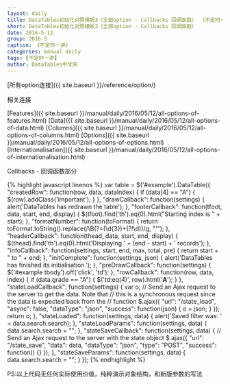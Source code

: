 ```yaml
---
layout: daily
title: DataTables初始化对照模板3（全部option - Callbacks 回调函数） 《不定时一讲》 DataTables中文网
short: DataTables初始化对照模板3（全部option - Callbacks 回调函数）
date: 2016-5-12
group: 2016-5
caption: 《不定时一讲》
categories: manual daily
tags: [不定时一讲]
author: DataTables中文网
---
```


[所有option连接]({{ site.baseurl }}/reference/option/)

相关连接

[Features]({{ site.baseurl }}/manual/daily/2016/05/12/all-options-of-features.html)
[Data]({{ site.baseurl }}/manual/daily/2016/05/12/all-options-of-data.html)
[Columns]({{ site.baseurl }}/manual/daily/2016/05/12/all-options-of-columns.html)
[Options]({{ site.baseurl }}/manual/daily/2016/05/12/all-options-of-options.html)
[Internationalisation]({{ site.baseurl }}/manual/daily/2016/05/12/all-options-of-internationalisation.html)

Callbacks - 回调函数部分
<!--more-->

{% highlight javascript linenos %}
var table = $('#example').DataTable({
    "createdRow": function(row, data, dataIndex) {
        if (data[4] == "A") {
            $(row).addClass('important');
        }
    },
    "drawCallback": function(settings) {
        alert('DataTables has redrawn the table');
    },
    "footerCallback": function(tfoot, data, start, end, display) {
        $(tfoot).find('th').eq(0).html("Starting index is " + start);
    },
    "formatNumber": function(toFormat) {
        return toFormat.toString().replace(/\B(?=(\d{3})+(?!\d))/g, "'");
    },
    "headerCallback": function(thead, data, start, end, display) {
        $(thead).find('th').eq(0).html('Displaying ' + (end - start) + ' records');
    },
    "infoCallback": function(settings, start, end, max, total, pre) {
        return start + " to " + end;
    },
    "initComplete": function(settings, json) {
        alert('DataTables has finished its initialisation.');
    },
    "preDrawCallback": function(settings) {
        $('#example tbody').off('click', 'td');
    },
    "rowCallback": function(row, data, index) {
        if (data.grade == "A") {
            $('td:eq(4)', row).html('<b>A</b>');
        }
    },
    "stateLoadCallback": function(settings) {
        var o;
        // Send an Ajax request to the server to get the data. Note that
        // this is a synchronous request since the data is expected back from the
        // function
        $.ajax({
            "url": "/state_load",
            "async": false,
            "dataType": "json",
            "success": function(json) {
                o = json;
            }
        });
        return o;
    },
    "stateLoaded": function(settings, data) {
        alert('Saved filter was: ' + data.search.search);
    },
    "stateLoadParams": function(settings, data) {
        data.search.search = "";
    },
    "stateSaveCallback": function(settings, data) {
        // Send an Ajax request to the server with the state object
        $.ajax({
            "url": "/state_save",
            "data": data,
            "dataType": "json",
            "type": "POST",
            "success": function() {}
        });
    },
    "stateSaveParams": function(settings, data) {
        data.search.search = "";
    }
});
{% endhighlight %}

PS:以上代码无任何实际使用价值，纯粹演示对象结构，和新版参数的写法